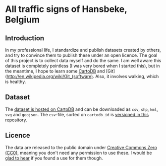 # All traffic signs of Hansbeke, Belgium

## Introduction

In my professional life, I standardize and publish datasets created by others, and try to convince them to publish these under an open licence. The goal of this project is to collect data myself and do the same. I am well aware this dataset is completely pointless (I was very bored when I started this), but in the meantime, I hope to learn some [CartoDB](http://cartodb.com) and [Git](http://en.wikipedia.org/wiki/Git_(software). Also, it involves walking, which is healthy.

## Dataset

The [dataset is hosted on CartoDB](http://peterdesmet.cartodb.com/tables/1287/public#/table) and can be downloaded as `csv`, `shp`, `kml`, `svg` and `geojson`. The `csv`-file, sorted on `cartodb_id` is [versioned in this repository](data/traffic_signs_hansbeke.csv).

## Licence

The data are released to the public domain under [Creative Commons Zero (CC0)](http://creativecommons.org/publicdomain/zero/1.0/), meaning you don't need any permission to use these. I would be [glad to hear](https://twitter.com/peterdesmet) if you found a use for them though.
